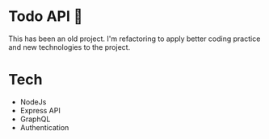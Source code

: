 # Todo API 📖

This has been an old project. I'm refactoring to apply better coding practice and new technologies to the project.

# Tech

- NodeJs
- Express API
- GraphQL
- Authentication
